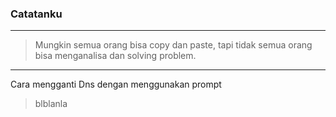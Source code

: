 ### Catatanku
* * *
> Mungkin semua orang bisa copy dan paste, tapi tidak semua orang bisa menganalisa dan solving problem.

* * *
Cara mengganti Dns dengan menggunakan prompt
> blblanla
